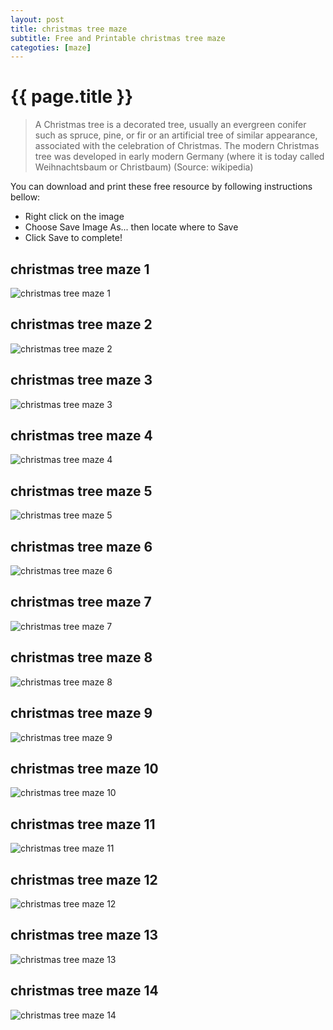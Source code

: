 ```yaml
---
layout: post
title: christmas tree maze
subtitle: Free and Printable christmas tree maze
categoties: [maze]
---
```

{{ page.title }}
================
> A Christmas tree is a decorated tree, usually an evergreen conifer such as spruce, pine, or fir or an artificial tree of similar appearance, associated with the celebration of Christmas. The modern Christmas tree was developed in early modern Germany (where it is today called Weihnachtsbaum or Christbaum) (Source: wikipedia)

You can download and print these free resource by following instructions bellow:
* Right click on the image
* Choose Save Image As... then locate where to Save
* Click Save to complete!
 
## christmas tree maze 1
![christmas tree maze 1](https://hoanghabelle.github.io/images/christmas-tree-maze%20(1).jpg "christmas tree maze 1")

## christmas tree maze 2
![christmas tree maze 2](https://hoanghabelle.github.io/images/christmas-tree-maze%20(2).jpg "christmas tree maze 2")

## christmas tree maze 3
![christmas tree maze 3](https://hoanghabelle.github.io/images/christmas-tree-maze%20(3).jpg "christmas tree maze 3")

## christmas tree maze 4
![christmas tree maze 4](https://hoanghabelle.github.io/images/christmas-tree-maze%20(4).jpg "christmas tree maze 4")

## christmas tree maze 5
![christmas tree maze 5](https://hoanghabelle.github.io/images/christmas-tree-maze%20(5).jpg "christmas tree maze 5")

<script async src="//pagead2.googlesyndication.com/pagead/js/adsbygoogle.js"></script><ins class="adsbygoogle" style="display:block" data-ad-format="fluid" data-ad-layout-key="-8i+1w-dq+e9+ft" data-ad-client="ca-pub-6753140515841889" data-ad-slot="6190446671"></ins> <script> (adsbygoogle = window.adsbygoogle || []).push({}); </script>

## christmas tree maze 6
![christmas tree maze 6](https://hoanghabelle.github.io/images/christmas-tree-maze%20(6).jpg "christmas tree maze 6")

## christmas tree maze 7
![christmas tree maze 7](https://hoanghabelle.github.io/images/christmas-tree-maze%20(7).jpg "christmas tree maze 7")

## christmas tree maze 8
![christmas tree maze 8](https://hoanghabelle.github.io/images/christmas-tree-maze%20(8).jpg "christmas tree maze 8")

## christmas tree maze 9
![christmas tree maze 9](https://hoanghabelle.github.io/images/christmas-tree-maze%20(9).jpg "christmas tree maze 9")

## christmas tree maze 10
![christmas tree maze 10](https://hoanghabelle.github.io/images/christmas-tree-maze%20(10).jpg "christmas tree maze 10")

<script async src="//pagead2.googlesyndication.com/pagead/js/adsbygoogle.js"></script><ins class="adsbygoogle" style="display:block" data-ad-format="fluid" data-ad-layout-key="-8i+1w-dq+e9+ft" data-ad-client="ca-pub-6753140515841889" data-ad-slot="6190446671"></ins> <script> (adsbygoogle = window.adsbygoogle || []).push({}); </script>

## christmas tree maze 11
![christmas tree maze 11](https://hoanghabelle.github.io/images/christmas-tree-maze%20(11).jpg "christmas tree maze 11")

## christmas tree maze 12
![christmas tree maze 12](https://hoanghabelle.github.io/images/christmas-tree-maze%20(12).jpg "christmas tree maze 12")

## christmas tree maze 13
![christmas tree maze 13](https://hoanghabelle.github.io/images/christmas-tree-maze%20(13).jpg "christmas tree maze 13")

## christmas tree maze 14
![christmas tree maze 14](https://hoanghabelle.github.io/images/christmas-tree-maze%20(14).jpg "christmas tree maze 14")

